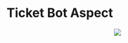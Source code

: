 # Ticket Bot Aspect


<p align="center">
  <a href="[https://images-ext-1.discordapp.net/external/F4DakGQy-5R5EQltiOg9dbXUzJfuyPmjsERWSxSuF6Y/%3Fsize%3D4096/https/cdn.discordapp.com/icons/930476025933070356/a_8cd8b8348bcc75703c859969c97ab165.gif?width=473&height=473](https://images-ext-1.discordapp.net/external/F4DakGQy-5R5EQltiOg9dbXUzJfuyPmjsERWSxSuF6Y/%3Fsize%3D4096/https/cdn.discordapp.com/icons/930476025933070356/a_8cd8b8348bcc75703c859969c97ab165.gif?width=473&height=473)">
    <img src='[https://images-ext-1.discordapp.net/external/F4DakGQy-5R5EQltiOg9dbXUzJfuyPmjsERWSxSuF6Y/%3Fsize%3D4096/https/cdn.discordapp.com/icons/930476025933070356/a_8cd8b8348bcc75703c859969c97ab165.gif?width=473&height=473](https://images-ext-1.discordapp.net/external/F4DakGQy-5R5EQltiOg9dbXUzJfuyPmjsERWSxSuF6Y/%3Fsize%3D4096/https/cdn.discordapp.com/icons/930476025933070356/a_8cd8b8348bcc75703c859969c97ab165.gif?width=473&height=473)'/>
  </a>
</p>

